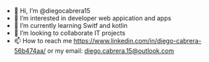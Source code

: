 - 👋 Hi, I’m @diegocabrera15
- 👀 I’m interested in developer web appication and apps
- 🌱 I’m currently learning Switf and kotlin
- 💞️ I’m looking to collaborate IT projects  
- 📫 How to reach me https://www.linkedin.com/in/diego-cabrera-56b474aa/ or my email: diego.cabrera.15@outlook.com

<!---
diegocabrera15/diegocabrera15 is a ✨ special ✨ repository because its `README.md` (this file) appears on your GitHub profile.
You can click the Preview link to take a look at your changes.
--->

